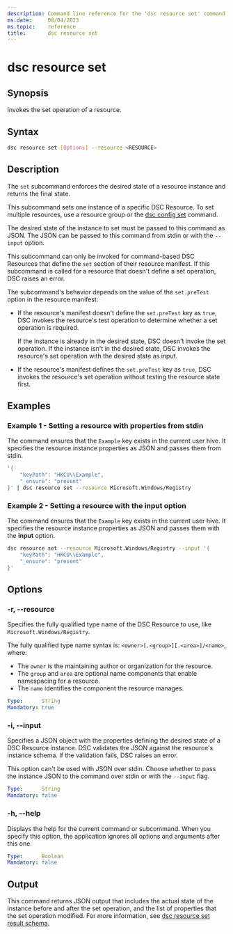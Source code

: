 ```yaml
---
description: Command line reference for the 'dsc resource set' command
ms.date:     08/04/2023
ms.topic:    reference
title:       dsc resource set
---
```


# dsc resource set

## Synopsis

Invokes the set operation of a resource.

## Syntax

```sh
dsc resource set [Options] --resource <RESOURCE>
```

## Description

The `set` subcommand enforces the desired state of a resource instance and returns the final state.

This subcommand sets one instance of a specific DSC Resource. To set multiple resources,
use a resource group or the [dsc config set][01] command.

The desired state of the instance to set must be passed to this command as JSON. The JSON can be
passed to this command from stdin or with the `--input` option.

This subcommand can only be invoked for command-based DSC Resources that define the `set` section
of their resource manifest. If this subcommand is called for a resource that doesn't define a set
operation, DSC raises an error.

The subcommand's behavior depends on the value of the `set.preTest` option in the resource
manifest:

- If the resource's manifest doesn't define the `set.preTest` key as `true`, DSC invokes the
  resource's test operation to determine whether a set operation is required.

  If the instance is already in the desired state, DSC doesn't invoke the set operation. If the
  instance isn't in the desired state, DSC invokes the resource's set operation with the desired
  state as input.
- If the resource's manifest defines the `set.preTest` key as `true`, DSC invokes the resource's
  set operation without testing the resource state first.

## Examples

### Example 1 - Setting a resource with properties from stdin

The command ensures that the `Example` key exists in the current user hive. It specifies the
resource instance properties as JSON and passes them from stdin.

```sh
'{
    "keyPath": "HKCU\\Example",
    "_ensure": "present"
}' | dsc resource set --resource Microsoft.Windows/Registry
```

### Example 2 - Setting a resource with the input option

The command ensures that the `Example` key exists in the current user hive. It specifies the
resource instance properties as JSON and passes them with the **input** option.

```sh
dsc resource set --resource Microsoft.Windows/Registry --input '{
    "keyPath": "HKCU\\Example",
    "_ensure": "present"
}'
```

## Options

### -r, --resource

Specifies the fully qualified type name of the DSC Resource to use, like
`Microsoft.Windows/Registry`.

The fully qualified type name syntax is: `<owner>[.<group>][.<area>]/<name>`, where:

- The `owner` is the maintaining author or organization for the resource.
- The `group` and `area` are optional name components that enable namespacing for a resource.
- The `name` identifies the component the resource manages.

```yaml
Type:      String
Mandatory: true
```

### -i, --input

Specifies a JSON object with the properties defining the desired state of a DSC Resource instance.
DSC validates the JSON against the resource's instance schema. If the validation fails, DSC raises
an error.

This option can't be used with JSON over stdin. Choose whether to pass the instance JSON to the
command over stdin or with the `--input` flag.

```yaml
Type:      String
Mandatory: false
```

### -h, --help

Displays the help for the current command or subcommand. When you specify this option, the
application ignores all options and arguments after this one.

```yaml
Type:      Boolean
Mandatory: false
```

## Output

This command returns JSON output that includes the actual state of the instance before and after
the set operation, and the list of properties that the set operation modified. For more
information, see [dsc resource set result schema][02].

[01]: ../config/set.md
[02]: ../../schemas/outputs/resource/set.md
